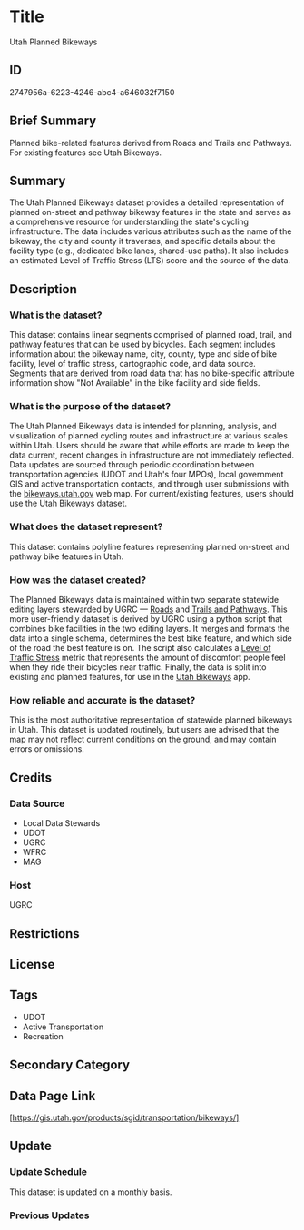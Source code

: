 # Title

Utah Planned Bikeways

## ID

2747956a-6223-4246-abc4-a646032f7150

## Brief Summary

Planned bike-related features derived from Roads and Trails and Pathways. For existing features see Utah Bikeways.

## Summary

The Utah Planned Bikeways dataset provides a detailed representation of planned on-street and pathway bikeway features in the state and serves as a comprehensive resource for understanding the state's cycling infrastructure. The data includes various attributes such as the name of the bikeway, the city and county it traverses, and specific details about the facility type (e.g., dedicated bike lanes, shared-use paths). It also includes an estimated Level of Traffic Stress (LTS) score and the source of the data.

## Description

### What is the dataset?

This dataset contains linear segments comprised of planned road, trail, and pathway features that can be used by bicycles. Each segment includes information about the bikeway name, city, county, type and side of bike facility, level of traffic stress, cartographic code, and data source. Segments that are derived from road data that has no bike-specific attribute information show "Not Available" in the bike facility and side fields.

### What is the purpose of the dataset?

The Utah Planned Bikeways data is intended for planning, analysis, and visualization of planned cycling routes and infrastructure at various scales within Utah. Users should be aware that while efforts are made to keep the data current, recent changes in infrastructure are not immediately reflected. Data updates are sourced through periodic coordination between transportation agencies (UDOT and Utah's four MPOs), local government GIS and active transportation contacts, and through user submissions with the [bikeways.utah.gov](https://bikeways.utah.gov/) web map.  For current/existing features, users should use the Utah Bikeways dataset.

### What does the dataset represent?

This dataset contains polyline features representing planned on-street and pathway bike features in Utah.

### How was the dataset created?

The Planned Bikeways data is maintained within two separate statewide editing layers stewarded by UGRC &mdash; [Roads](https://gis.utah.gov/products/sgid/transportation/road-centerlines/) and [Trails and Pathways](https://gis.utah.gov/products/sgid/recreation/trails-pathways/). This more user-friendly dataset is derived by UGRC using a python script that combines bike facilities in the two editing layers. It merges and formats the data into a single schema, determines the best bike feature, and which side of the road the best feature is on. The script also calculates a [Level of Traffic Stress](https://docs.google.com/document/d/1eo9BscAbXFHKlw8EONFRi4lntBwvON8JzV6tN2D_j6I/edit?tab=t.0) metric that represents the amount of discomfort people feel when they ride their bicycles near traffic. Finally, the data is split into existing and planned features, for use in the [Utah Bikeways](https://bikeways.utah.gov/) app.

### How reliable and accurate is the dataset?

This is the most authoritative representation of statewide planned bikeways in Utah. This dataset is updated routinely, but users are advised that the map may not reflect current conditions on the ground, and may contain errors or omissions.

## Credits

### Data Source

- Local Data Stewards
- UDOT
- UGRC
- WFRC
- MAG

### Host

UGRC

## Restrictions

## License

## Tags

- UDOT
- Active Transportation
- Recreation

## Secondary Category

## Data Page Link

[https://gis.utah.gov/products/sgid/transportation/bikeways/]

## Update

### Update Schedule

This dataset is updated on a monthly basis.

### Previous Updates
